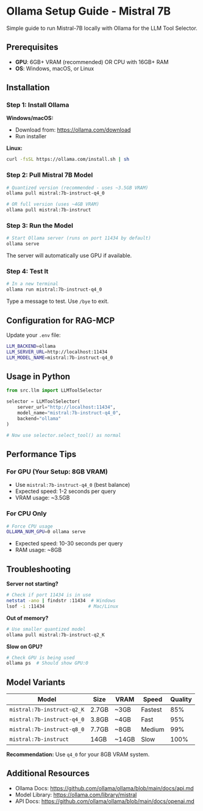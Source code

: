 # Ollama Setup Guide - Mistral 7B

Simple guide to run Mistral-7B locally with Ollama for the LLM Tool Selector.

## Prerequisites

- **GPU**: 6GB+ VRAM (recommended) OR CPU with 16GB+ RAM
- **OS**: Windows, macOS, or Linux

## Installation

### Step 1: Install Ollama

**Windows/macOS:**
- Download from: https://ollama.com/download
- Run installer

**Linux:**
```bash
curl -fsSL https://ollama.com/install.sh | sh
```

### Step 2: Pull Mistral 7B Model

```bash
# Quantized version (recommended - uses ~3.5GB VRAM)
ollama pull mistral:7b-instruct-q4_0

# OR full version (uses ~4GB VRAM)
ollama pull mistral:7b-instruct
```

### Step 3: Run the Model

```bash
# Start Ollama server (runs on port 11434 by default)
ollama serve
```

The server will automatically use GPU if available.

### Step 4: Test It

```bash
# In a new terminal
ollama run mistral:7b-instruct-q4_0
```

Type a message to test. Use `/bye` to exit.

## Configuration for RAG-MCP

Update your `.env` file:

```bash
LLM_BACKEND=ollama
LLM_SERVER_URL=http://localhost:11434
LLM_MODEL_NAME=mistral:7b-instruct-q4_0
```

## Usage in Python

```python
from src.llm import LLMToolSelector

selector = LLMToolSelector(
    server_url="http://localhost:11434",
    model_name="mistral:7b-instruct-q4_0",
    backend="ollama"
)

# Now use selector.select_tool() as normal
```

## Performance Tips

### For GPU (Your Setup: 8GB VRAM)
- Use `mistral:7b-instruct-q4_0` (best balance)
- Expected speed: 1-2 seconds per query
- VRAM usage: ~3.5GB

### For CPU Only
```bash
# Force CPU usage
OLLAMA_NUM_GPU=0 ollama serve
```
- Expected speed: 10-30 seconds per query
- RAM usage: ~8GB

## Troubleshooting

**Server not starting?**
```bash
# Check if port 11434 is in use
netstat -ano | findstr :11434  # Windows
lsof -i :11434                # Mac/Linux
```

**Out of memory?**
```bash
# Use smaller quantized model
ollama pull mistral:7b-instruct-q2_K
```

**Slow on GPU?**
```bash
# Check GPU is being used
ollama ps  # Should show GPU:0
```

## Model Variants

| Model | Size | VRAM | Speed | Quality |
|-------|------|------|-------|---------|
| `mistral:7b-instruct-q2_K` | 2.7GB | ~3GB | Fastest | 85% |
| `mistral:7b-instruct-q4_0` | 3.8GB | ~4GB | Fast | 95% |
| `mistral:7b-instruct-q8_0` | 7.7GB | ~8GB | Medium | 99% |
| `mistral:7b-instruct` | 14GB | ~14GB | Slow | 100% |

**Recommendation:** Use `q4_0` for your 8GB VRAM system.

## Additional Resources

- Ollama Docs: https://github.com/ollama/ollama/blob/main/docs/api.md
- Model Library: https://ollama.com/library/mistral
- API Docs: https://github.com/ollama/ollama/blob/main/docs/openai.md
